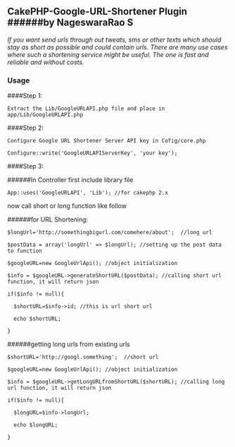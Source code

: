 ## CakePHP-Google-URL-Shortener Plugin ######by NageswaraRao S

*If you want send urls through out tweats, sms or other texts which should stay as short as possible and could contain urls. There are many use cases where such a shortening service might be useful. The one is fast and reliable and without costs.*


### Usage

####Step 1:
```
Extract the Lib/GoogleURLAPI.php file and place in app/Lib/GoogleURLAPI.php

``` 

####Step 2:
```
Configure Google URL Shortener Server API key in Cofig/core.php

Configure::write('GoogleURLAPIServerKey', 'your key');

```
####Step 3:


######In Controller first include library file 
``` 
App::uses('GoogleURLAPI', 'Lib'); //for cakephp 2.x
```
now call short or long function like follow

######for URL Shortening:

```  
$longUrl='http://somethingbigurl.com/comehere/about';  //long url

$postData = array('longUrl' => $longUrl); //setting up the post data to function

$googleURL=new GoogleUrlApi(); //object initialization 

$info = $googleURL->generateShortURL($postData); //calling short url function, it will return json 

if($info != null){

  $shortURL=$info->id; //this is url short url
  
  echo $shortURL;
  
}  
```
######getting long urls from existing urls

```  
$shortURL='http://googl.something';  //short url 

$googleURL=new GoogleUrlApi(); //object initialization 

$info = $googleURL->getLongURLfromShortURL($shortURL); //calling long url function, it will return json 

if($info != null){

  $longURL=$info->longUrl;  
  
  echo $longURL;
  
}  
```





